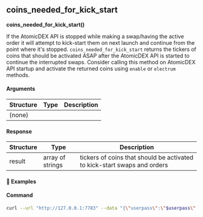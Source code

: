 
## coins\_needed\_for\_kick\_start

**coins_needed_for_kick_start()**

If the AtomicDEX API is stopped while making a swap/having the active order it will attempt to kick-start them on next launch and continue from the point where it's stopped. `coins_needed_for_kick_start` returns the tickers of coins that should be activated ASAP after the AtomicDEX API is started to continue the interrupted swaps. Consider calling this method on AtomicDEX API startup and activate the returned coins using `enable` or `electrum` methods.

#### Arguments

| Structure | Type | Description |
| --------- | ---- | ----------- |
| (none)    |      |             |

#### Response

| Structure | Type             | Description                                                              |
| --------- | ---------------- | ------------------------------------------------------------------------ |
| result    | array of strings | tickers of coins that should be activated to kick-start swaps and orders |

#### :pushpin: Examples

#### Command

```bash
curl --url "http://127.0.0.1:7783" --data "{\"userpass\":\"$userpass\",\"method\":\"coins_needed_for_kick_start\"}"
```

<div style="margin-top: 0.5rem;">

<collapse-text hidden title="Response">

#### Response (BTC and KMD should be activated ASAP in this case)

```json
{ "result": ["BTC", "KMD"] }
```

#### Response (no swaps and orders waiting to be started)

```json
{ "result": [] }
```

</collapse-text>

</div>
